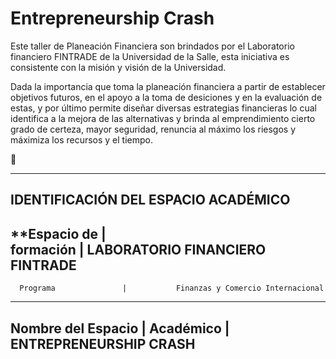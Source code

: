 # Entrepreneurship Crash

Este taller de Planeación Financiera son brindados por el Laboratorio financiero FINTRADE de la Universidad de la Salle, esta iniciativa es consistente con la misión y visión de la Universidad. 

Dada la importancia que toma la planeación financiera a partir de establecer objetivos futuros, en el apoyo a la toma de desiciones y en la evaluación de estas, y por último permite diseñar diversas estrategias financieras lo cual identifica a la mejora de las alternativas y brinda al emprendimiento cierto grado de certeza, mayor seguridad, renuncia al máximo los riesgos y máximiza los recursos y el tiempo. 

 :speech_balloon: 
 
--------------------------------------------------------------------------------------------------------- 
**IDENTIFICACIÓN DEL ESPACIO ACADÉMICO**
---------------------------------------------------------------------------------------------------------
  **Espacio de               |         
        formación            |           LABORATORIO FINANCIERO FINTRADE 
---------------------------------------------------------------------------------------------------------
      Programa               |           Finanzas y Comercio Internacional 
---------------------------------------------------------------------------------------------------------
   Nombre del Espacio        |
   Académico                 |          ENTREPRENEURSHIP CRASH
---------------------------------------------------------------------------------------------------------

